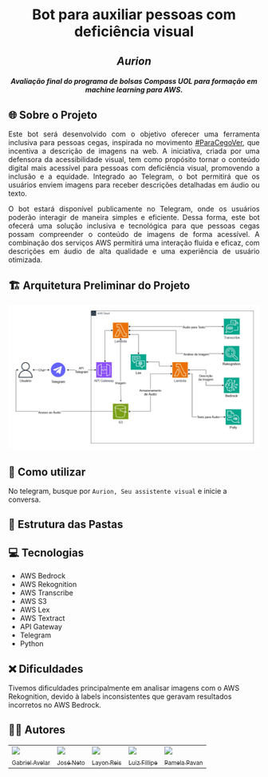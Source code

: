<h1 align="center">Bot para auxiliar pessoas com deficiência visual </h1>
<h2 align="center"> <i>Aurion</i></h2>

<h4 align="center"> <i>Avaliação final do programa de bolsas Compass UOL para formação em machine learning para AWS.</i></h4>

## 🌐 Sobre o Projeto
<p align="justify"> 
Este bot será desenvolvido com o objetivo oferecer uma ferramenta inclusiva para pessoas cegas, inspirada no movimento <a href="https://mwpt.com.br/criadora-do-projeto-pracegover-incentiva-descricao-de-imagens-na-web/">#ParaCegoVer</a>, que incentiva a descrição de imagens na web. A iniciativa, criada por uma defensora da acessibilidade visual, tem como propósito tornar o conteúdo digital mais acessível para pessoas com deficiência visual, promovendo a inclusão e a equidade. Integrado ao Telegram, o bot permitirá que os usuários enviem imagens para receber descrições detalhadas em áudio ou texto.
</p>

<p align="justify">
O bot estará disponível publicamente no Telegram, onde os usuários poderão interagir de maneira simples e eficiente. Dessa forma, este bot ofecerá uma solução inclusiva e tecnológica para que pessoas cegas possam compreender o conteúdo de imagens de forma acessível. A combinação dos serviços AWS permitirá uma interação fluida e eficaz, com descrições em áudio de alta qualidade e uma experiência de usuário otimizada.
</p>

## 🏗️ Arquitetura Preliminar do Projeto
![Imagem|Compass](assets/Arquitetura.jpg)

## 🚀 Como utilizar
No telegram, busque por ``Aurion, Seu assistente visual`` e inicie a conversa.

## 📂 Estrutura das Pastas


## 💻 Tecnologias
- AWS Bedrock
- AWS Rekognition
- AWS Transcribe
- AWS S3
- AWS Lex
- AWS Textract
- API Gateway
- Telegram
- Python

## ❌ Dificuldades
Tivemos dificuldades principalmente em analisar imagens com o AWS Rekognition, devido à labels inconsistentes que geravam resultados incorretos no AWS Bedrock.

## 👨‍💻 Autores
<div>
  <table style="margin: 0 auto;">
    <tr>
      <td><a href="https://github.com/GabrielAvelarbr"><img loading="lazy" src="https://avatars.githubusercontent.com/u/117688731?v=4" width="115"><br><sub>Gabriel Avelar</sub></a></td>
      <td><a href="https://github.com/JoseJaan"><img loading="lazy" src="https://avatars.githubusercontent.com/u/120669342?v=4" width="115"><br><sub>José Neto</sub></a></td>
      <td><a href="https://github.com/Layonj300"><img loading="lazy" src="https://avatars.githubusercontent.com/u/106559843?v=4" width="115"><br><sub>Layon Reis</sub></a></td>
      <td><a href="https://github.com/LuizFillipe1"><img loading="lazy" src="https://avatars.githubusercontent.com/u/78454639?v=4" width="115"><br><sub>Luiz Fillipe</sub></a></td>
      <td><a href="https://github.com/PamelaPavan"><img loading="lazy" src="https://avatars.githubusercontent.com/u/97994995?v=4" width="115"><br><sub>Pamela Pavan</sub></a></td>
    </tr>
  </table>
</div>
